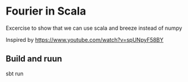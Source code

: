 # Fourier in Scala

Excercise to show that we can use scala and breeze instead of numpy

Inspired by https://www.youtube.com/watch?v=spUNpyF58BY



## Build and ruun

sbt run

